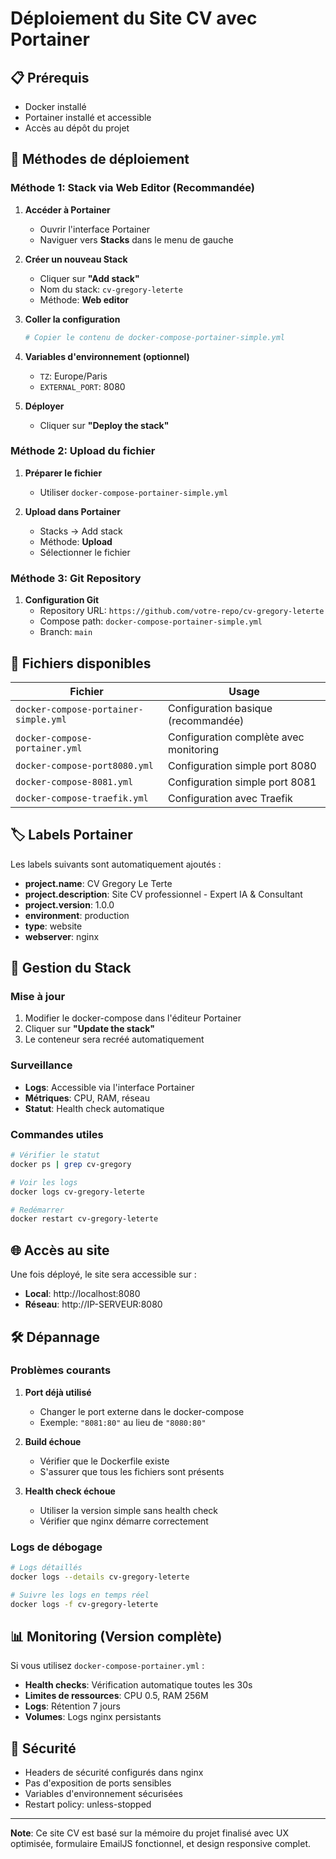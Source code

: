 # Déploiement du Site CV avec Portainer

## 📋 Prérequis

- Docker installé
- Portainer installé et accessible
- Accès au dépôt du projet

## 🚀 Méthodes de déploiement

### Méthode 1: Stack via Web Editor (Recommandée)

1. **Accéder à Portainer**
   - Ouvrir l'interface Portainer
   - Naviguer vers **Stacks** dans le menu de gauche

2. **Créer un nouveau Stack**
   - Cliquer sur **"Add stack"**
   - Nom du stack: `cv-gregory-leterte`
   - Méthode: **Web editor**

3. **Coller la configuration**
   ```yaml
   # Copier le contenu de docker-compose-portainer-simple.yml
   ```

4. **Variables d'environnement (optionnel)**
   - `TZ`: Europe/Paris
   - `EXTERNAL_PORT`: 8080

5. **Déployer**
   - Cliquer sur **"Deploy the stack"**

### Méthode 2: Upload du fichier

1. **Préparer le fichier**
   - Utiliser `docker-compose-portainer-simple.yml`

2. **Upload dans Portainer**
   - Stacks → Add stack
   - Méthode: **Upload**
   - Sélectionner le fichier

### Méthode 3: Git Repository

1. **Configuration Git**
   - Repository URL: `https://github.com/votre-repo/cv-gregory-leterte`
   - Compose path: `docker-compose-portainer-simple.yml`
   - Branch: `main`

## 📁 Fichiers disponibles

| Fichier | Usage |
|---------|-------|
| `docker-compose-portainer-simple.yml` | Configuration basique (recommandée) |
| `docker-compose-portainer.yml` | Configuration complète avec monitoring |
| `docker-compose-port8080.yml` | Configuration simple port 8080 |
| `docker-compose-8081.yml` | Configuration simple port 8081 |
| `docker-compose-traefik.yml` | Configuration avec Traefik |

## 🏷️ Labels Portainer

Les labels suivants sont automatiquement ajoutés :

- **project.name**: CV Gregory Le Terte
- **project.description**: Site CV professionnel - Expert IA & Consultant
- **project.version**: 1.0.0
- **environment**: production
- **type**: website
- **webserver**: nginx

## 🔧 Gestion du Stack

### Mise à jour
1. Modifier le docker-compose dans l'éditeur Portainer
2. Cliquer sur **"Update the stack"**
3. Le conteneur sera recréé automatiquement

### Surveillance
- **Logs**: Accessible via l'interface Portainer
- **Métriques**: CPU, RAM, réseau
- **Statut**: Health check automatique

### Commandes utiles

```bash
# Vérifier le statut
docker ps | grep cv-gregory

# Voir les logs
docker logs cv-gregory-leterte

# Redémarrer
docker restart cv-gregory-leterte
```

## 🌐 Accès au site

Une fois déployé, le site sera accessible sur :
- **Local**: http://localhost:8080
- **Réseau**: http://IP-SERVEUR:8080

## 🛠️ Dépannage

### Problèmes courants

1. **Port déjà utilisé**
   - Changer le port externe dans le docker-compose
   - Exemple: `"8081:80"` au lieu de `"8080:80"`

2. **Build échoue**
   - Vérifier que le Dockerfile existe
   - S'assurer que tous les fichiers sont présents

3. **Health check échoue**
   - Utiliser la version simple sans health check
   - Vérifier que nginx démarre correctement

### Logs de débogage

```bash
# Logs détaillés
docker logs --details cv-gregory-leterte

# Suivre les logs en temps réel
docker logs -f cv-gregory-leterte
```

## 📊 Monitoring (Version complète)

Si vous utilisez `docker-compose-portainer.yml` :

- **Health checks**: Vérification automatique toutes les 30s
- **Limites de ressources**: CPU 0.5, RAM 256M
- **Logs**: Rétention 7 jours
- **Volumes**: Logs nginx persistants

## 🔐 Sécurité

- Headers de sécurité configurés dans nginx
- Pas d'exposition de ports sensibles
- Variables d'environnement sécurisées
- Restart policy: unless-stopped

---

**Note**: Ce site CV est basé sur la mémoire du projet finalisé avec UX optimisée, formulaire EmailJS fonctionnel, et design responsive complet.
